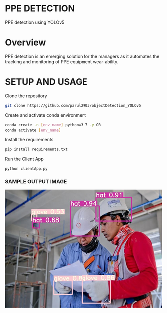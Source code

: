# PPE DETECTION
PPE detection using YOLOv5

# Overview
PPE detection is an emerging solution for the managers as it automates the tracking and monitoring of PPE equipment wear-ability.


# SETUP AND USAGE

Clone the repository
```bash
git clone https://github.com/parul2903/objectDetection_YOLOv5
```

Create and activate conda environment
```bash
conda create -n [env_name] python=3.7 -y OR
conda activate [env_name]
```

Install the requirements
```bash
pip install requirements.txt
```

Run the Client App
```bash
python clientApp.py
```

### SAMPLE OUTPUT IMAGE

![My webapp](color_img.jpg)
